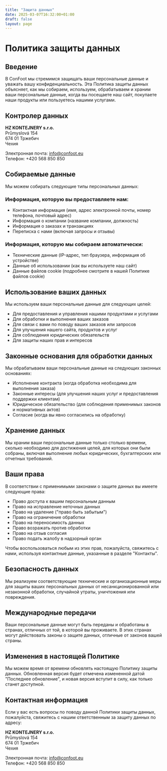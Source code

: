 ```yaml
---
title: "Защита данных"
date: 2025-03-07T16:32:00+01:00
draft: false
layout: page
---
```


# Политика защиты данных

## Введение

В ConFoot мы стремимся защищать ваши персональные данные и уважать вашу конфиденциальность. Эта Политика защиты данных объясняет, как мы собираем, используем, обрабатываем и храним ваши персональные данные, когда вы посещаете наш сайт, покупаете наши продукты или пользуетесь нашими услугами.

## Контролер данных

**HZ KONTEJNERY s.r.o.**  
Průmyslová 154  
674 01 Тржебич  
Чехия

Электронная почта: info@confoot.eu  
Телефон: +420 568 850 850

## Собираемые данные

Мы можем собирать следующие типы персональных данных:

### Информация, которую вы предоставляете нам:
- Контактная информация (имя, адрес электронной почты, номер телефона, почтовый адрес)
- Информация о компании (название компании, должность)
- Информация о заказах и транзакциях
- Переписка с нами (включая запросы и отзывы)

### Информация, которую мы собираем автоматически:
- Технические данные (IP-адрес, тип браузера, информация об устройстве)
- Данные об использовании (как вы используете наш сайт)
- Данные файлов cookie (подробнее смотрите в нашей Политике файлов cookie)

## Использование ваших данных

Мы используем ваши персональные данные для следующих целей:

- Для предоставления и управления нашими продуктами и услугами
- Для обработки и выполнения ваших заказов
- Для связи с вами по поводу ваших заказов или запросов
- Для улучшения нашего сайта, продуктов и услуг
- Для соблюдения юридических обязательств
- Для защиты наших прав и интересов

## Законные основания для обработки данных

Мы обрабатываем ваши персональные данные на следующих законных основаниях:

- Исполнение контракта (когда обработка необходима для выполнения заказа)
- Законные интересы (для улучшения наших услуг и предоставления поддержки клиентам)
- Юридическое обязательство (для соблюдения применимых законов и нормативных актов)
- Согласие (когда вы явно согласились на обработку)

## Хранение данных

Мы храним ваши персональные данные только столько времени, сколько необходимо для достижения целей, для которых они были собраны, включая выполнение любых юридических, бухгалтерских или отчетных требований.

## Ваши права

В соответствии с применимыми законами о защите данных вы имеете следующие права:

- Право доступа к вашим персональным данным
- Право на исправление неточных данных
- Право на удаление ("право быть забытым")
- Право на ограничение обработки
- Право на переносимость данных
- Право возражать против обработки
- Право на отзыв согласия
- Право подать жалобу в надзорный орган

Чтобы воспользоваться любым из этих прав, пожалуйста, свяжитесь с нами, используя контактные данные, указанные в разделе "Контакты".

## Безопасность данных

Мы реализуем соответствующие технические и организационные меры для защиты ваших персональных данных от несанкционированной или незаконной обработки, случайной утраты, уничтожения или повреждения.

## Международные передачи

Ваши персональные данные могут быть переданы и обработаны в странах, отличных от той, в которой вы проживаете. В этих странах могут действовать законы о защите данных, отличные от законов вашей страны.

## Изменения в настоящей Политике

Мы можем время от времени обновлять настоящую Политику защиты данных. Обновленная версия будет отмечена измененной датой "Последнее обновление", и новая версия вступит в силу, как только станет доступной.

## Контактная информация

Если у вас есть вопросы по поводу данной Политики защиты данных, пожалуйста, свяжитесь с нашим ответственным за защиту данных по адресу:

**HZ KONTEJNERY s.r.o.**  
Průmyslová 154  
674 01 Тржебич  
Чехия

Электронная почта: info@confoot.eu  
Телефон: +420 568 850 850